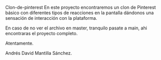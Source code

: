 Clon-de-pinterest
En este proyecto encontraremos un clon de Pinterest básico con diferentes tipos de reacciones en la pantalla dándonos una sensación de interacción con la plataforma.

En caso de no ver el archivo en master, tranquilo pasate a main, ahi encontraras el proyecto completo.

Atentamente.

Andrés David Mantilla Sánchez.
